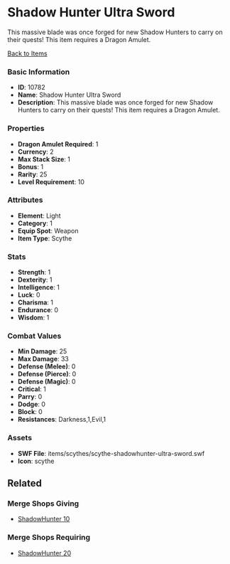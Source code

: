 # Shadow Hunter Ultra Sword

This massive blade was once forged for new Shadow Hunters to carry on their quests! This item requires a Dragon Amulet.

[Back to Items](../items.md)

### Basic Information

- **ID**: 10782
- **Name**: Shadow Hunter Ultra Sword
- **Description**: This massive blade was once forged for new Shadow Hunters to carry on their quests! This item requires a Dragon Amulet.

### Properties

- **Dragon Amulet Required**: 1
- **Currency**: 2
- **Max Stack Size**: 1
- **Bonus**: 1
- **Rarity**: 25
- **Level Requirement**: 10

### Attributes

- **Element**: Light
- **Category**: 1
- **Equip Spot**: Weapon
- **Item Type**: Scythe

### Stats

- **Strength**: 1
- **Dexterity**: 1
- **Intelligence**: 1
- **Luck**: 0
- **Charisma**: 1
- **Endurance**: 0
- **Wisdom**: 1

### Combat Values

- **Min Damage**: 25
- **Max Damage**: 33
- **Defense (Melee)**: 0
- **Defense (Pierce)**: 0
- **Defense (Magic)**: 0
- **Critical**: 1
- **Parry**: 0
- **Dodge**: 0
- **Block**: 0
- **Resistances**: Darkness,1,Evil,1

### Assets

- **SWF File**: items/scythes/scythe-shadowhunter-ultra-sword.swf
- **Icon**: scythe

## Related

### Merge Shops Giving

- [ShadowHunter 10](../merge-shops/149-shadowhunter-10.md)

### Merge Shops Requiring

- [ShadowHunter 20](../merge-shops/150-shadowhunter-20.md)

